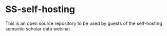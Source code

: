 # SS-self-hosting
This is an open source repository to be used by guests of the self-hosting semantic scholar data webinar. 
